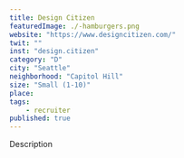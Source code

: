 ```yaml
---
title: Design Citizen
featuredImage: ./-hamburgers.png
website: "https://www.designcitizen.com/"
twit: ""
inst: "design.citizen"
category: "D"
city: "Seattle"
neighborhood: "Capitol Hill"
size: "Small (1-10)"
place: 
tags:
    - recruiter
published: true
---
```


Description
